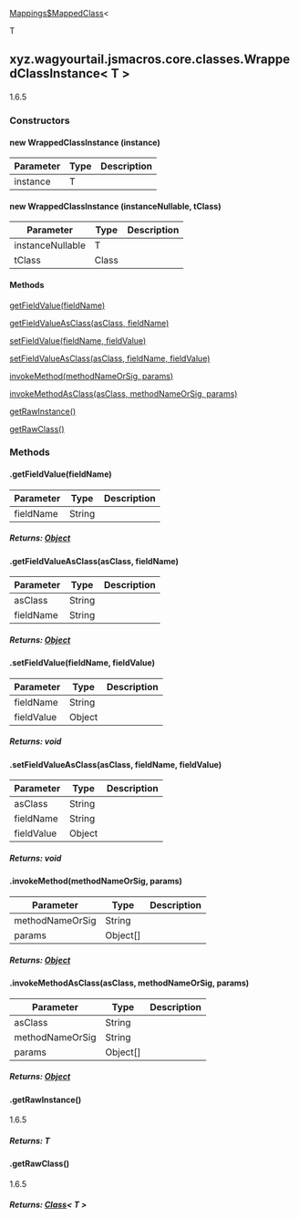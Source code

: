 
[Mappings$MappedClass](1.9.2/xyz/wagyourtail/jsmacros/core/classes/Mappings.MappedClass.html)<

T

>

xyz.wagyourtail.jsmacros.core.classes.WrappedClassInstance< T >
---------------------------------------------------------------

#### 

1.6.5

### Constructors

#### new WrappedClassInstance (instance)

| Parameter | Type | Description |
|---|---|---|
| instance | T |  |


#### new WrappedClassInstance (instanceNullable, tClass)

| Parameter | Type | Description |
|---|---|---|
| instanceNullable | T |  |
| tClass | Class<T> |  |



#### Methods

[getFieldValue(fieldName)](#getFieldValue-String-)


[getFieldValueAsClass(asClass, fieldName)](#getFieldValueAsClass-String-String-)


[setFieldValue(fieldName, fieldValue)](#setFieldValue-String-Object-)


[setFieldValueAsClass(asClass, fieldName, fieldValue)](#setFieldValueAsClass-String-String-Object-)


[invokeMethod(methodNameOrSig, params)](#invokeMethod-String-Object[]-)


[invokeMethodAsClass(asClass, methodNameOrSig, params)](#invokeMethodAsClass-String-String-Object[]-)


[getRawInstance()](#getRawInstance-)


[getRawClass()](#getRawClass-)



### Methods

#### .getFieldValue(fieldName)

| Parameter | Type | Description |
|---|---|---|
| fieldName | String |  |

##### Returns: [Object](https://docs.oracle.com/javase/8/docs/api/index.html?java/lang/Object.html)



#### .getFieldValueAsClass(asClass, fieldName)

| Parameter | Type | Description |
|---|---|---|
| asClass | String |  |
| fieldName | String |  |

##### Returns: [Object](https://docs.oracle.com/javase/8/docs/api/index.html?java/lang/Object.html)



#### .setFieldValue(fieldName, fieldValue)

| Parameter | Type | Description |
|---|---|---|
| fieldName | String |  |
| fieldValue | Object |  |

##### Returns: void



#### .setFieldValueAsClass(asClass, fieldName, fieldValue)

| Parameter | Type | Description |
|---|---|---|
| asClass | String |  |
| fieldName | String |  |
| fieldValue | Object |  |

##### Returns: void



#### .invokeMethod(methodNameOrSig, params)

| Parameter | Type | Description |
|---|---|---|
| methodNameOrSig | String |  |
| params | Object[] |  |

##### Returns: [Object](https://docs.oracle.com/javase/8/docs/api/index.html?java/lang/Object.html)



#### .invokeMethodAsClass(asClass, methodNameOrSig, params)

| Parameter | Type | Description |
|---|---|---|
| asClass | String |  |
| methodNameOrSig | String |  |
| params | Object[] |  |

##### Returns: [Object](https://docs.oracle.com/javase/8/docs/api/index.html?java/lang/Object.html)



#### .getRawInstance()

1.6.5


##### Returns: T



#### .getRawClass()

1.6.5


##### Returns: [Class](https://docs.oracle.com/javase/8/docs/api/index.html?java/lang/Class.html)< T >




